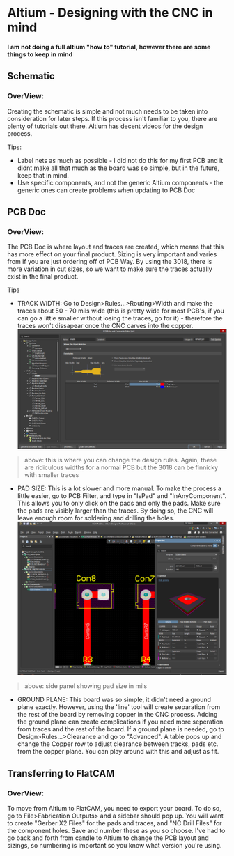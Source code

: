# Altium - Designing with the CNC in mind
**I am not doing a full altium "how to" tutorial, however there are some things to keep in mind**

## Schematic 
### OverView: 
Creating the schematic is simple and not much needs to be taken into consideration for later steps. If this process isn't familiar to you, there are plenty of tutorials out there. Altium has decent videos for the design process.

Tips:
* Label nets as much as possible - I did not do this for my first PCB and it didnt make all that much as the board was so simple, but in the future, keep that in mind. 
* Use specific components, and not the generic Altium components - the generic ones can create problems when updating to PCB Doc
  

## PCB Doc 
### OverView:
The PCB Doc is where layout and traces are created, which means that this has more effect on your final product. Sizing is very important and varies from if you are just ordering off of PCB Way. By using the 3018, there is more variation in cut sizes, so we want to make sure the traces actually exist in the final product. 


Tips
* TRACK WIDTH: Go to Design>Rules...>Routing>Width and make the traces about 50 - 70 mils wide (this is pretty wide for most PCB's, if you can go a little smaller without losing the traces, go for it) - therefore the traces won't dissapear once the CNC carves into the copper.
[<img src= "./pics/traces.png">]()
> above: this is where you can change the design rules. Again, these are ridiculous widths for a normal PCB but the 3018 can be finnicky with smaller traces
* PAD SIZE: This is a lot slower and more manual. To make the process a little easier, go to PCB Filter, and type in "IsPad" and "InAnyComponent". This allows you to only click on the pads and only the pads. Make sure the pads are visibly larger than the traces. By doing so, the CNC will leave enough room for soldering and drilling the holes.
[<img src= "./pics/padsizes.png">]()
> above: side panel showing pad size in mils
* GROUND PLANE: This board was so simple, it didn't need a ground plane exactly. However, using the 'line' tool will create separation from the rest of the board by removing copper in the CNC process. Adding the ground plane can create complications if you need more seperation from traces and the rest of the board. If a ground plane is needed, go to Design>Rules...>Clearance and go to "Advanced". A table pops up and change the Copper row to adjust clearance between tracks, pads etc. from the copper plane. You can play around with this and adjust as fit. 



## Transferring to FlatCAM
### OverView:
To move from Altium to FlatCAM, you need to export your board. To do so, go to File>Fabrication Outputs> and a sidebar should pop up. You will want to create "Gerber X2 Files" for the pads and traces, and "NC Drill Files" for the component holes. Save and number these as you so choose. I've had to go back and forth from candle to Altium to change the PCB layout and sizings, so numbering is important so you know what version you're using. 

